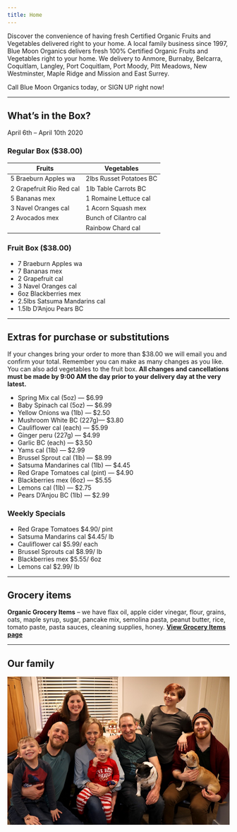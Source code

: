 ```yaml
---
title: Home
---
```


Discover the convenience of having fresh Certified Organic Fruits and Vegetables delivered right to your home. A local family business since 1997, Blue Moon Organics delivers fresh 100% Certified Organic Fruits and Vegetables right to your home. We delivery to Anmore, Burnaby, Belcarra, Coquitlam, Langley, Port Coquitlam, Port Moody, Pitt Meadows, New Westminster, Maple Ridge and Mission and East Surrey.

Call Blue Moon Organics today, or SIGN UP right now!

---

## What’s in the Box?

April 6th – April 10th 2020

### Regular Box ($38.00)

| Fruits                   | Vegetables              |
| ------------------------ | ----------------------- |
| 5 Braeburn Apples wa     | 2lbs Russet Potatoes BC |
| 2 Grapefruit Rio Red cal | 1lb Table Carrots BC    |
| 5 Bananas mex            | 1 Romaine Lettuce cal   |
| 3 Navel Oranges cal      | 1 Acorn Squash mex      |
| 2 Avocados mex           | Bunch of Cilantro cal   |
|                          | Rainbow Chard cal       |

### Fruit Box ($38.00)

- 7 Braeburn Apples wa
- 7 Bananas mex
- 2 Grapefruit cal
- 3 Navel Oranges cal
- 6oz Blackberries mex
- 2.5lbs Satsuma Mandarins cal
- 1.5lb D’Anjou Pears BC

---

## Extras for purchase or substitutions

If your changes bring your order to more than $38.00 we will email you and confirm your total. Remember you can make as many changes as you like. You can also add vegetables to the fruit box. **All changes and cancellations must be made by 9:00 AM the day prior to your delivery day at the very latest.**

- Spring Mix cal (5oz) — $6.99
- Baby Spinach cal (5oz) — $6.99
- Yellow Onions wa (1lb) — $2.50
- Mushroom White BC (227g)— $3.80
- Cauliflower cal (each) — $5.99
- Ginger peru (227g) — $4.99
- Garlic BC (each) — $3.50
- Yams cal (1lb) — $2.99
- Brussel Sprout cal (1lb) — $8.99
- Satsuma Mandarines cal (1lb) — $4.45
- Red Grape Tomatoes cal (pint) — $4.90
- Blackberries mex (6oz) — $5.55
- Lemons cal (1lb) — $2.75
- Pears D’Anjou BC (1lb) — $2.99

### Weekly Specials

- Red Grape Tomatoes $4.90/ pint
- Satsuma Mandarins cal $4.45/ lb
- Cauliflower cal $5.99/ each
- Brussel Sprouts cal $8.99/ lb
- Blackberries mex $5.55/ 6oz
- Lemons cal $2.99/ lb

---

## Grocery items

**Organic Grocery Items** – we have flax oil, apple cider vinegar, flour, grains, oats, maple syrup, sugar, pancake mix, semolina pasta, peanut butter, rice, tomato paste, pasta sauces, cleaning supplies, honey. [**View Grocery Items page**](/groceries)

---

## Our family

![](./uploads/IMG_1376-copy.jpg)
